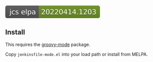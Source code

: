 [![JCS-ELPA](https://raw.githubusercontent.com/jcs-emacs/badges/master/elpa/v/jenkinsfile-mode.svg)](https://jcs-emacs.github.io/jcs-elpa/#/jenkinsfile-mode)

## Install

This requires the [groovy-mode](https://github.com/Groovy-Emacs-Modes/groovy-emacs-modes) package.

Copy `jenkinsfile-mode.el` into your load path or install from MELPA.
